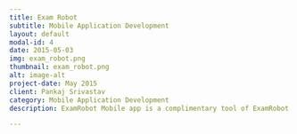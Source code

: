 ```yaml
---
title: Exam Robot
subtitle: Mobile Application Development
layout: default
modal-id: 4
date: 2015-05-03
img: exam_robot.png
thumbnail: exam_robot.png
alt: image-alt
project-date: May 2015
client: Pankaj Srivastav
category: Mobile Application Development
description: ExamRobot Mobile app is a complimentary tool of ExamRobot Desktop app and Examrobot.com website. The ExamRobot Mobile app helps to browse all the notes and the questions created by the user and also that are shared by friend groups or study circle.</br></br>The Mobile app synchronizes and fetches all the work of preparing the notes on your desktop to the mobile app allowing you to practice on the fly anytime, anywhere so that you can memorize and practice until it becomes part of your deep memory.</br></br>1. Two different modes of browsing notes and the questions:</br> - Listing mode i.e. Lists all your notes</br> - Flashcard Mode i.e. Question and answer in flashcard mode</br>2. Filter Notes and the questions by Tag or date

---
```

